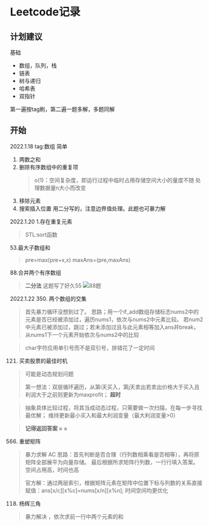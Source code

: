 # Leetcode记录
## **计划建议**
基础
* 数组，队列，栈
* 链表
* 树与递归
* 哈希表
* 双指针
  

第一遍按tag刷，第二遍一题多解，多题同解
## **开始**
2022.1.18
tag:数组 简单
1. 两数之和
2. 删除有序数组中的重复项
   > o(1)：空间复杂度，即运行过程中临时占用存储空间大小的量度不随
   > 处理数据量n大小而改变
3. 移除元素
4. 搜索插入位置
   用二分写的，注意边界值处理。此题也可暴力解

2022.1.20
1.存在重复元素
   > STL:sort函数

53.最大子数组和

   > pre=max(pre+x,x)
   > maxAns=(pre,maxAns)

88.合并两个有序数组
   > **二分法**
   > 这题写了好久55
   > ![88题](pics/88题.png)

2022.1.22
350. 两个数组的交集
   > 首先暴力循环没想到过了。
   > 思路；用一个if_add数组存储标志nums2中的元素是否已经被添加过，遍历nums1，依次与nums2中元素比较。
   > 若num2中元素已被添加过，跳过；若未添加过且与此元素相等加入ans并break，从nums1下一个元素开始依次与nums2中的比较

   > char字符应用单引号而不是双引号，排错花了一定时间

121. 买卖股票的最佳时机
   > 可能是动态规划问题
   > 
   > 第一想法：双层循环遍历，从第i天买入，第j天卖出若卖出价格大于买入且利润大于之前则更新为maxprofit；
   > **超时**
   
   > 抽象具体比较过程，将其当成动态过程，只需要做一次扫描，在每一步寻找最优解；
   > 维持更新最小买入和最大利润变量（最大利润变量>0）
   
   > **记得返回答案 = =**
   > 
566. 重塑矩阵
   > 暴力求解 AC
   > 思路：首先判断是否合理（行列数相乘看是否相等），再将原矩阵全部展平为向量存储。
   > 最后根据所求矩阵行列数，一行行填入答案。空间占用高，时间也高
   > 
   > 官方解：通过两层索引，根据矩阵元素在矩阵中位置下标与列数的关系直接赋值：ans[x/c][x%c]=nums[x/n][x%n];
   > 时间空间均更优化
   > 
118. 杨辉三角
   > 暴力解决 ，依次求前一行中两个元素的和